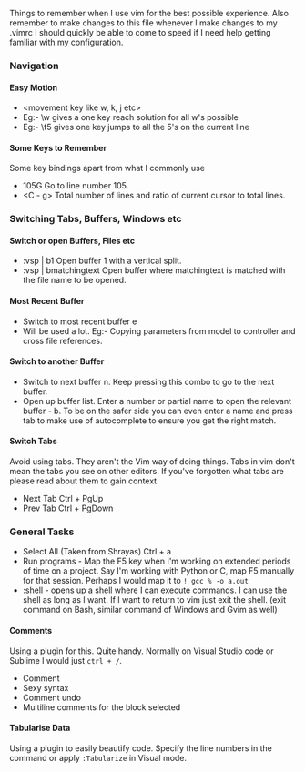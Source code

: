 Things to remember when I use vim for the best possible experience.
Also remember to make changes to this file whenever I make changes to my .vimrc
I should quickly be able to come to speed if I need help getting familiar with my
configuration.


### Navigation

#### Easy Motion
- <leader><leader><movement key like w, k, j etc>
- Eg:- \\w gives a one key reach solution for all w's possible
- Eg:- \\f5 gives one key jumps to all the 5's on the current line

#### Some Keys to Remember
Some key bindings apart from what I commonly use  
- 105G  Go to line number 105.
- <C - g> Total number of lines and ratio of current cursor to total lines.

### Switching Tabs, Buffers, Windows etc

#### Switch or open Buffers, Files etc
- :vsp | b1 Open buffer 1 with a vertical split.
- :vsp | bmatchingtext Open buffer where matchingtext is matched with the file name to be opened.

#### Most Recent Buffer
- Switch to most recent buffer <leader>e
- Will be used a lot. Eg:- Copying parameters from model to controller and cross file
references.

#### Switch to another Buffer
- Switch to next buffer <leader>n. Keep pressing this combo to go to the next buffer.
- Open up buffer list. Enter a number or partial name to open the relevant
buffer - <leader>b. To be on the safer side you can even enter a name and press 
tab to make use of autocomplete to ensure you get the right match.


#### Switch Tabs
Avoid using tabs. They aren't the Vim way of doing things. Tabs in vim don't mean
the tabs you see on other editors. If you've forgotten what tabs are please read 
about them to gain context.
- Next Tab  Ctrl + PgUp 
- Prev Tab  Ctrl + PgDown



### General Tasks
- Select All (Taken from Shrayas) Ctrl + a
- Run programs -  Map the F5 key when I'm working on extended periods of time on a
project. Say I'm working with Python or C, map F5 manually for that session. Perhaps
I would map it to `! gcc % -o a.out`  
- :shell - opens up a shell where I can execute commands. I can use the shell as long
as I want. If I want to return to vim just exit the shell. (exit command on Bash, 
similar command of Windows and Gvim as well)

#### Comments
Using a plugin for this. Quite handy. Normally on Visual Studio code or Sublime I
would just `ctrl + /`.
- Comment
- Sexy syntax
- Comment undo
- Multiline comments for the block selected

#### Tabularise Data
Using a plugin to easily beautify code. Specify the line numbers in the command or
apply `:Tabularize` in Visual mode.
